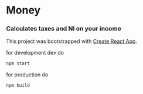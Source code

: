 # Money

### Calculates taxes and NI on your income

This project was bootstrapped with [Create React App](https://github.com/facebookincubator/create-react-app).

for development dev do

```bash
npm start
```

for production do

```bash
npm build
```
